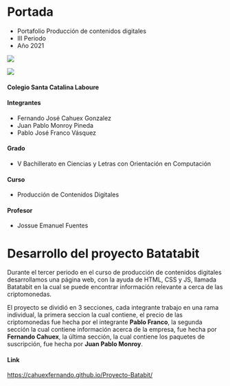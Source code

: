 # Portada

- Portafolio Producción de contenidos digitales
- III Periodo
- Año 2021




![](https://static.wixstatic.com/media/d1b317_4114e1fd9f0d4d85a17f9a1ed58be4aa~mv2.png)

![](https://adepa.org.ar/wp-content/uploads/2020/09/contenidos.png)

#### Colegio Santa Catalina Laboure

#### Integrantes
- Fernando José Cahuex Gonzalez
- Juan Pablo Monroy Pineda
- Pablo José Franco Vásquez

#### Grado
- V Bachillerato en Ciencias y Letras con Orientación en Computación

#### Curso
- Producción de Contenidos Digitales

#### Profesor
- Jossue Emanuel Fuentes

# Desarrollo del proyecto Batatabit
Durante el tercer periodo en el curso de producción de contenidos digitales desarrollamos una página web, con la ayuda de HTML, CSS y JS, llamada Batatabit en la cual se puede encontrar información relevante a cerca de las criptomonedas.

El proyecto se dividió en 3 secciones, cada integrante trabajo en una rama individual, la primera seccion la cual contiene, el precio de las criptomonedas fue hecha por el integrante **Pablo Franco**, la segunda sección la cual contiene información acerca de la empresa, fue hecha por **Fernando Cahuex**, la última sección, la cual contiene los paquetes de suscripción, fue hecha por **Juan Pablo Monroy**.

#### Link
https://cahuexfernando.github.io/Proyecto-Batabit/

